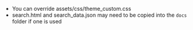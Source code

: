 - You can override assets/css/theme\_custom.css
- search.html and search\_data.json may need to be copied into the `docs` folder if one is used
